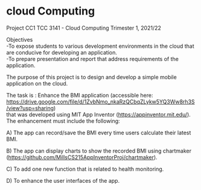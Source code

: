 # cloud Computing
Project CC1
TCC 3141 - Cloud Computing 
Trimester 1, 2021/22 

 Objectives  
-To expose students to various development environments in the cloud that are conducive for developing an application.  
-To prepare presentation and report that address requirements of the application.  

The purpose of this project is to design and develop a simple mobile application on the cloud.  

The task is :
Enhance the BMI application (accessible here: https://drive.google.com/file/d/1ZvbNmo_nkaRzQCbqZLykw5YQ3Ww8rh3S/view?usp=sharing)  
that was developed using MIT App Inventor (https://appinventor.mit.edu/). The enhancement must include the following: 

A) The app can record/save the BMI every time users calculate their latest BMI. 

B) The app can display charts to show the recorded BMI using chartmaker (https://github.com/MillsCS215AppInventorProj/chartmaker). 

C) To add one new function that is related to health monitoring. 

D) To enhance the user interfaces of the app. 
